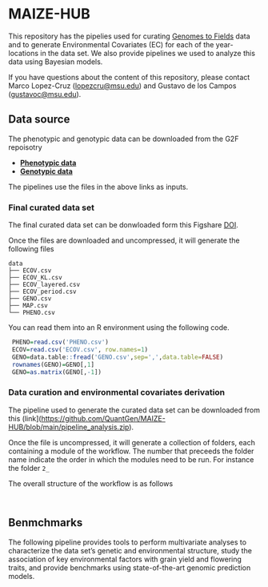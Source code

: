# MAIZE-HUB

This repository has the pipelies used for curating [Genomes to Fields](https://www.genomes2fields.org/) data and to generate Environmental Covariates (EC) for each of the year-locations in the data set. We also provide pipelines we used to analyze this data using Bayesian models.

If you have questions about the content of this repository, please contact Marco Lopez-Cruz (lopezcru@msu.edu) and Gustavo de los Campos (gustavoc@msu.edu).
   

## Data source

The phenotypic and genotypic data can be downloaded from the G2F repoisotry
  - **[Phenotypic data](https://www.genomes2fields.org/resources/)**
  - **[Genotypic data](https://datacommons.cyverse.org/browse/iplant/home/shared/commons_repo/curated/GenomesToFields_GenotypeByEnvironment_PredictionCompetition_2023)**

The pipelines use the files in the above links as inputs.


### Final curated data set

The final curated data set can be donwloaded form this Figshare [DOI](https://figshare.com/s/5d730ac680a4f6926a4a).

Once the files are downloaded and uncompressed, it will generate the following files


```
data
├── ECOV.csv
├── ECOV_KL.csv
├── ECOV_layered.csv
├── ECOV_period.csv
├── GENO.csv
├── MAP.csv
└── PHENO.csv
```

You can read them into an R environment using the following code.

```r
 PHENO=read.csv('PHENO.csv') 
 ECOV=read.csv('ECOV.csv', row.names=1)
 GENO=data.table::fread('GENO.csv',sep=',',data.table=FALSE) 
 rownames(GENO)=GENO[,1]
 GENO=as.matrix(GENO[,-1])
```

###  Data curation and environmental covariates derivation

The pipeline used to generate the curated data set can be downloaded from this (link](https://github.com/QuantGen/MAIZE-HUB/blob/main/pipeline_analysis.zip).

Once the file is uncompressed, it will generate a collection of folders, each containing a module of the workflow. The number that preceeds the folder name indicate the order in which the modules need to be run. For instance the folder `2_`

The overall structure of the workflow is as follows

```


```

## Benmchmarks

The following pipeline provides tools to perform multivariate analyses to characterize the data set’s genetic and environmental structure, study the association of key environmental factors with grain yield and flowering traits, and provide benchmarks using state-of-the-art genomic prediction models. 

